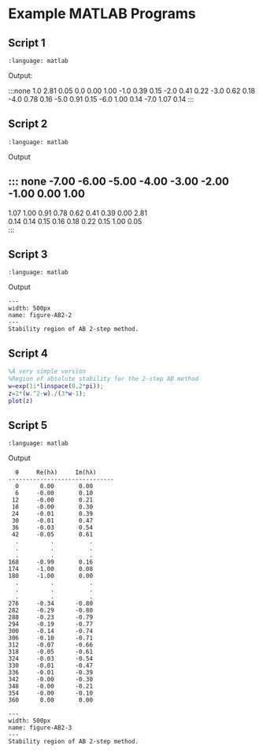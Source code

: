 # Example MATLAB Programs

## Script 1
```{literalinclude} /codes/AM2_interval.m
:language: matlab
```

Output:

:::none
 1.0   2.81   0.05
 0.0   0.00   1.00
-1.0   0.39   0.15
-2.0   0.41   0.22
-3.0   0.62   0.18
-4.0   0.78   0.16
-5.0   0.91   0.15
-6.0   1.00   0.14
-7.0   1.07   0.14
:::


## Script 2

```{literalinclude} /codes/AM2_interval_v2.m
:language: matlab
```
Output

::: none
-7.00	-6.00	-5.00	-4.00	-3.00	-2.00	-1.00	 0.00	 1.00	
-------------------------------------------------------------
1.07	 1.00	 0.91	 0.78	 0.62	 0.41	 0.39	 0.00	 2.81	
0.14	 0.14	 0.15	 0.16	 0.18	 0.22	 0.15	 1.00	 0.05	
:::

## Script 3

```{literalinclude} /codes/AB2_lines.m
:language: matlab
```

Output

```{figure} /images/06/AB2_lines_result.svg
---
width: 500px
name: figure-AB2-2
---
Stability region of AB 2-step method.
```



## Script 4

``` matlab
%A very simple version
%Region of absolute stability for the 2-step AB method
w=exp(1i*linspace(0,2*pi));
z=2*(w.^2-w)./(3*w-1);
plot(z)
```

## Script 5
```{literalinclude} /codes/AB2shaded.m
:language: matlab
```

Output

```none
  θ     Re(hλ)     Im(hλ)
------------------------------
  0      0.00       0.00
  6     -0.00       0.10
 12     -0.00       0.21
 18     -0.00       0.30
 24     -0.01       0.39
 30     -0.01       0.47
 36     -0.03       0.54
 42     -0.05       0.61
  .         .          .
  .         .          .
  .         .          .    
168     -0.99       0.16
174     -1.00       0.08
180     -1.00       0.00
  .         .          .
  .         .          .
  .         .          .    
276     -0.34      -0.80
282     -0.29      -0.80
288     -0.23      -0.79
294     -0.19      -0.77
300     -0.14      -0.74
306     -0.10      -0.71
312     -0.07      -0.66
318     -0.05      -0.61
324     -0.03      -0.54
330     -0.01      -0.47
336     -0.01      -0.39
342     -0.00      -0.30
348     -0.00      -0.21
354     -0.00      -0.10
360      0.00       0.00
```

```{figure} /images/06/AB2shaded_result.svg
---
width: 500px
name: figure-AB2-3
---
Stability region of AB 2-step method.
```